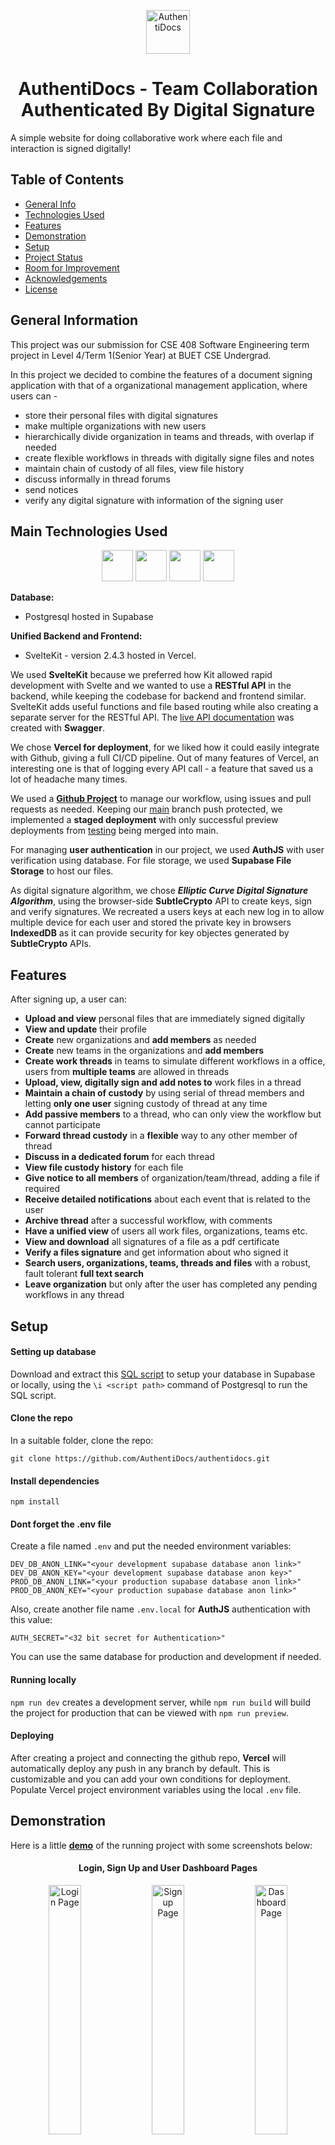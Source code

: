 <p align="center">
  <img height = "70" width = "70" src="/assets/logo.webp" alt= "AuthentiDocs")
</p>

<p align="center"> <h1 align="center"> AuthentiDocs - Team Collaboration Authenticated By Digital Signature </h1> </p>

A simple website for doing collaborative work where each file and interaction is signed digitally!

## Table of Contents

- [General Info](#general-information)
- [Technologies Used](#main-technologies-used)
- [Features](#features)
- [Demonstration](#demonstration)
- [Setup](#setup)
- [Project Status](#project-status)
- [Room for Improvement](#room-for-improvement)
- [Acknowledgements](#acknowledgements)
- [License](#license)

## General Information

This project was our submission for CSE 408 Software Engineering term project in Level 4/Term 1(Senior Year) at BUET CSE Undergrad.

In this project we decided to combine the features of a document signing application with that of a organizational management application, where users can -

- store their personal files with digital signatures
- make multiple organizations with new users
- hierarchically divide organization in teams and threads, with overlap if needed
- create flexible workflows in threads with digitally signe files and notes
- maintain chain of custody of all files, view file history
- discuss informally in thread forums
- send notices
- verify any digital signature with information of the signing user

## Main Technologies Used

<p align="center">
  <img height="50" width="50" src="https://cdn.jsdelivr.net/gh/devicons/devicon/icons/svelte/svelte-original.svg" /> 
  <img height="50" width="50" src="https://cdn.jsdelivr.net/gh/devicons/devicon@latest/icons/vercel/vercel-original.svg" /> 
  <img height="50" width="50" src="https://cdn.jsdelivr.net/gh/devicons/devicon/icons/postgresql/postgresql-original.svg" />
  <img height="50" width="50" src="https://cdn.jsdelivr.net/gh/devicons/devicon@latest/icons/supabase/supabase-original.svg" />      
</p>

**Database:**

- Postgresql hosted in Supabase

**Unified Backend and Frontend:**

- SvelteKit - version 2.4.3 hosted in Vercel.

We used **SvelteKit** because we preferred how Kit allowed rapid development with Svelte and we wanted to use a **RESTful API** in the backend, while keeping the codebase for backend and frontend similar. SvelteKit adds useful functions and file based routing while also creating a separate server for the RESTful API. The [live API documentation](https://authentidocs.vercel.app/docs/api) was created with **Swagger**.

We chose **Vercel for deployment**, for we liked how it could easily integrate with Github, giving a full CI/CD pipeline. Out of many features of Vercel, an interesting one is that of logging every API call - a feature that saved us a lot of headache many times.

We used a **[Github Project](https://github.com/orgs/AuthentiDocs/projects?query=is%3Aopen)** to manage our workflow, using issues and pull requests as needed. Keeping our [main](https://github.com/AuthentiDocs/authentidocs/tree/main) branch push protected, we implemented a **staged deployment** with only successful preview deployments from [testing](https://github.com/AuthentiDocs/authentidocs/tree/testing) being merged into main.

For managing **user authentication** in our project, we used **AuthJS** with user verification using database. For file storage, we used **Supabase File Storage** to host our files.

As digital signature algorithm, we chose **_Elliptic Curve Digital Signature Algorithm_**, using the browser-side **SubtleCrypto** API to create keys, sign and verify signatures. We recreated a users keys at each new log in to allow multiple device for each user and stored the private key in browsers **IndexedDB** as it can provide security for key objectes generated by **SubtleCrypto** APIs.

## Features

After signing up, a user can:

- **Upload and view** personal files that are immediately signed digitally
- **View and update** their profile
- **Create** new organizations and **add members** as needed
- **Create** new teams in the organizations and **add members**
- **Create work threads** in teams to simulate different workflows in a office, users from **multiple teams** are allowed in threads
- **Upload, view, digitally sign and add notes to** work files in a thread
- **Maintain a chain of custody** by using serial of thread members and letting **only one user** signing custody of thread at any time
- **Add passive members** to a thread, who can only view the workflow but cannot participate
- **Forward thread custody** in a **flexible** way to any other member of thread
- **Discuss in a dedicated forum** for each thread
- **View file custody history** for each file
- **Give notice to all members** of organization/team/thread, adding a file if required
- **Receive detailed notifications** about each event that is related to the user
- **Archive thread** after a successful workflow, with comments
- **Have a unified view** of users all work files, organizations, teams etc.
- **View and download** all signatures of a file as a pdf certificate
- **Verify a files signature** and get information about who signed it
- **Search users, organizations, teams, threads and files** with a robust, fault tolerant **full text search**
- **Leave organization** but only after the user has completed any pending workflows in any thread

## Setup

#### Setting up database

Download and extract this [SQL script](https://github.com/AuthentiDocs/authentidocs/blob/main/04_Code/assets/dump-postgres-202403131448.tar.gz) to setup your database in Supabase or locally, using the `\i <script path>` command of Postgresql to run the SQL script.

#### Clone the repo

In a suitable folder, clone the repo:

`git clone https://github.com/AuthentiDocs/authentidocs.git`

#### Install dependencies

`npm install`

#### Dont forget the .env file

Create a file named `.env` and put the needed environment variables:

```
DEV_DB_ANON_LINK="<your development supabase database anon link>"
DEV_DB_ANON_KEY="<your development supabase database anon key>"
PROD_DB_ANON_LINK="<your production supabase database anon link>"
PROD_DB_ANON_KEY="<your production supabase database anon link>"
```

Also, create another file name `.env.local` for **AuthJS** authentication with this value:

```
AUTH_SECRET="<32 bit secret for Authentication>"
```

You can use the same database for production and development if needed.

#### Running locally

`npm run dev` creates a development server, while `npm run build` will build the project for production that can be viewed with `npm run preview`.

#### Deploying

After creating a project and connecting the github repo, **Vercel** will automatically deploy any push in any branch by default. This is customizable and you can add your own conditions for deployment. Populate Vercel project environment variables using the local `.env` file.

## Demonstration

Here is a little **[demo](https://authentidocs.vercel.app)** of the running project with some screenshots below:

<p align="center"> <h4 align="center"> Login, Sign Up and User Dashboard Pages </h4> </p>
<p align ="center">
<img
  src="/assets/1.png?raw=true"
  alt="Login Page"
  title="Login Page"
  caption="Login Page"
  style="display: inline-block; margin: 0 auto; width: 32%"/>
<img
  src="/assets/2.png?raw=true"
  alt="Signup Page"
  title="Signup Page"
  caption="Signup Page"
  style="display: inline-block; margin: 0 auto; width: 32%"/>
<img
  src="/assets/0.png?raw=true"
  alt="Dashboard Page"
  title="Dashboard Page"
  caption="Dashboard Page"
  style="display: inline-block; margin: 0 auto; width: 32%"/>
</p align="center">

<p align="center"> <h4 align="center"> Homepage: Personal Files, Organizations, Notices </h4> </p>
<p align ="center">
<img
  src="/assets/3.png?raw=true"
  alt="Personal Files Page"
  title="Personal Files Page"
  caption="Personal Files Page"
  style="display: inline-block; margin: 0 auto; width: 32%"/>
<img
  src="/assets/4.png?raw=true"
  alt="User Organizations Page"
  title="User Organizations Page"
  caption="User Organizations Page"
  style="display: inline-block; margin: 0 auto; width: 32%"/>
<img
  src="/assets/5.png?raw=true"
  alt="User Notices Page"
  title="User Notices Page"
  caption="User Notices Page"
  style="display: inline-block; margin: 0 auto; width: 32%"/>
</p align="center">

<p align="center"> <h4 align="center"> Homepage: User Teams Page, User Thread and Search Result Pages </h4> </p>
<p align ="center">
<img
  src="/assets/6.png?raw=true"
  alt="User Teams Page"
  title="User Teams Page"
  caption="User Teams Page"
  style="display: inline-block; margin: 0 auto; width: 32%"/>
<img
  src="/assets/7.png?raw=true"
  alt="User Thread Page"
  title="User Thread Page"
  caption="User Thread Page"
  style="display: inline-block; margin: 0 auto; width: 32%"/>
<img
  src="/assets/8.png?raw=true"
  alt="User Search Page"
  title="User Search Page"
  caption="User Search Page"
  style="display: inline-block; margin: 0 auto; width: 32%"/>
</p align="center">

<p align="center"> <h4 align="center">Organization Homepage: Details Tab, Member Tab and Notice Tab </h4> </p>
<p align ="center">
<img
  src="/assets/9.png?raw=true"
  alt="Details"
  title="Details"
  caption="Details"
  style="display: inline-block; margin: 0 auto; width: 32%"/>
<img
  src="/assets/10.png?raw=true"
  alt="Members"
  title="Members"
  caption="Members"
  style="display: inline-block; margin: 0 auto; width: 32%"/>
<img
  src="/assets/11.png?raw=true"
  alt="Notices"
  title="Notices"
  caption="Notices"
  style="display: inline-block; margin: 0 auto; width: 32%"/>
</p align="center">

<p align="center"> <h4 align="center">Organization Homepage: Adding Member, Team and Notice</h4> </p>
<p align ="center">
<img
  src="/assets/13.png?raw=true"
  alt="Add Member"
  title="Add Member"
  caption="Add Member"
  style="display: inline-block; margin: 0 auto; width: 32%"/>
<img
  src="/assets/14.png?raw=true"
  alt="Add Teams"
  title="Add Teams"
  caption="Add Teams"
  style="display: inline-block; margin: 0 auto; width: 32%"/>
<img
  src="/assets/12.png?raw=true"
  alt="Add Notices"
  title="Add Notices"
  caption="Add Notices"
  style="display: inline-block; margin: 0 auto; width: 32%"/>
</p align="center">

The team page and tabs are similar to the organization page, so we can skip to thread page now:

<p align="center"> <h4 align="center">Thread Workflow: Homepage, File List, File View</h4> </p>
<p align ="center">
<img
  src="/assets/15.png?raw=true"
  alt="Thread Home"
  title="Thread Home"
  caption="Thread Home"
  style="display: inline-block; margin: 0 auto; width: 32%"/>
<img
  src="/assets/16.png?raw=true"
  alt="Thread File List"
  title="Thread File List"
  caption="Thread File List"
  style="display: inline-block; margin: 0 auto; width: 32%"/>
<img
  src="/assets/17.png?raw=true"
  alt="Thread File View"
  title="Thread File View"
  caption="Thread File View"
  style="display: inline-block; margin: 0 auto; width: 32%"/>
</p align="center">

<p align="center"> <h4 align="center">Thread File View: Notes, Custody History, File Certificate</h4> </p>
<p align ="center">
<img
  src="/assets/18.png?raw=true"
  alt="Notes"
  title="Notes"
  caption="Notes"
  style="display: inline-block; margin: 0 auto; width: 32%"/>
<img
  src="/assets/19.png?raw=true"
  alt="Custody History"
  title="Custody History"
  caption="Custody History"
  style="display: inline-block; margin: 0 auto; width: 32%"/>
<img
  src="/assets/20.png?raw=true"
  alt="Certificate"
  title="Certificate"
  caption="Certificate"
  style="display: inline-block; margin: 0 auto; width: 32%"/>
</p align="center">

<p align="center"> <h4 align="center">Thread View: Flexible Forwarding, Forum</h4> </p>
<p align ="center">
<img
  src="/assets/21.png?raw=true"
  alt="Flexible Forward"
  title="Flexible Forward"
  caption="Flexible Forward"
  style="display: inline-block; margin: 0 auto; width: 32%"/>
<img
  src="/assets/22.png?raw=true"
  alt="Forum"
  title="Forum"
  caption="Forum"
  style="display: inline-block; margin: 0 auto; width: 32%"/>
<img
  src="/assets/23.png?raw=true"
  alt="Forum Posts"
  title="Forum Posts"
  caption="Forum Posts"
  style="display: inline-block; margin: 0 auto; width: 32%"/>
</p align="center">


## Project Status

Project is: _being worked on_ .

## Room for Improvement

Room for improvement:

- Use **NodePG** or other more flexible database library for database connection
- Add preivew feature for more types of file in the frontend
- Add provision for user creation/adding by using a service an organization is already using, such as Azure Active Directory
- Possible use of **Rich Text Editor** in forum

## Acknowledgements

We would like to specially give our heartfelt thanks to our honourable supervisor **[Md. Toufikuzzaman sir](https://cse.buet.ac.bd/faculty_list/detail/toufikuzzaman)**. It is his idea of using digital signatures in an office workspace that we had directly followed and tried to develop. Throughout the whole term, he gave us invaluable advice, encouraged us to explore new technologies and helped us overcome many problems. It has been both an honour and a learning experience working under his guidance.

We would also like to express our heartiest gratitude to our other sessional course teachers **[Rayhan Rashed sir](https://cse.buet.ac.bd/faculty_list/detail/rayhan)** and **[Mashiat Mustaq ma'am](https://cse.buet.ac.bd/faculty_list/detail/mashiat)** for the very important guidances and suggestions they gave us throughout the project.

A special shoutout to **[Ashraf](https://github.com/risenfromashes), [Lord Sadat](https://github.com/Sadat-Hossain-01), [Shattik](https://github.com/shattik)** for helping us out anytime we needed. Check out **[Ashraf and company's project](https://github.com/risenfromashes/pixelshare), [Sadat and Asif's project](https://taskflow-2c96.onrender.com/)** and finally **[Shattik and Nafis and Wasif's project using microservices](https://github.com/Shattik/PushtiFrontEnd)**.

## License

This project is licensed under [GNU General Public License v3.0](/LICENSE).
